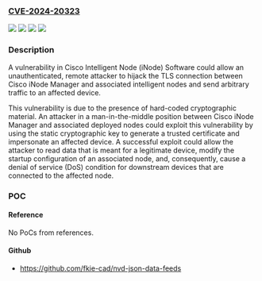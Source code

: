 ### [CVE-2024-20323](https://cve.mitre.org/cgi-bin/cvename.cgi?name=CVE-2024-20323)
![](https://img.shields.io/static/v1?label=Product&message=Cisco%20Intelligent%20Node%20Manager&color=blue)
![](https://img.shields.io/static/v1?label=Product&message=Cisco%20Intelligent%20Node%20Software&color=blue)
![](https://img.shields.io/static/v1?label=Version&message=%3D%20N%2FA%20&color=brighgreen)
![](https://img.shields.io/static/v1?label=Vulnerability&message=Use%20of%20Hard-coded%20Cryptographic%20Key&color=brighgreen)

### Description

A vulnerability in Cisco Intelligent Node (iNode) Software could allow an unauthenticated, remote attacker to hijack the TLS connection between Cisco iNode Manager and associated intelligent nodes and send arbitrary traffic to an affected device. This vulnerability is due to the presence of hard-coded cryptographic material. An attacker in a man-in-the-middle position between Cisco iNode Manager and associated deployed nodes could exploit this vulnerability by using the static cryptographic key to generate a trusted certificate and impersonate an affected device. A successful exploit could allow the attacker to read data that is meant for a legitimate device, modify the startup configuration of an associated node, and, consequently, cause a denial of service (DoS) condition for downstream devices that are connected to the affected node.

### POC

#### Reference
No PoCs from references.

#### Github
- https://github.com/fkie-cad/nvd-json-data-feeds

